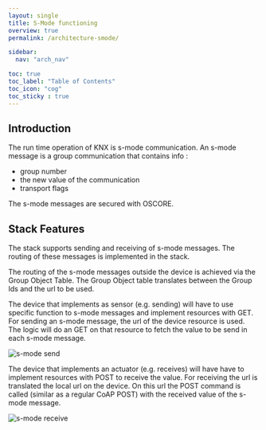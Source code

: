 ```yaml
---
layout: single
title: S-Mode functioning
overview: true
permalink: /architecture-smode/

sidebar:
  nav: "arch_nav"

toc: true
toc_label: "Table of Contents"
toc_icon: "cog"
toc_sticky : true
---
```

## Introduction

The run time operation of KNX is s-mode communication.
An s-mode message is a group communication that contains info :

- group number
- the new value of the communication
- transport flags

The s-mode messages are secured with OSCORE.

## Stack Features

The stack supports sending and receiving of s-mode messages.
The routing of these messages is implemented in the stack.

The routing of the s-mode messages outside the device is achieved via the Group Object Table. The Group Object table translates between the Group Ids and the url to be used.

The device that implements as sensor (e.g. sending) will have to use specific function to s-mode messages and implement resources with GET.
For sending an s-mode message, the url of the device resource is used. The logic will do an GET on that resource to fetch the value to be send in each s-mode message.

![s-mode send](https://KNX-IOT.github.io/KNX-IOT-STACK/images/sequence_send_s-mode.png)

The device that implements an actuator (e.g. receives) will have have to implement resources with POST to receive the value.
For receiving the url is translated the local url on the device. On this url the POST command is called (similar as a regular CoAP POST) with the received value of the s-mode message.

![s-mode receive](https://KNX-IOT.github.io/KNX-IOT-STACK/images/sequence_receive_s-mode.png)
